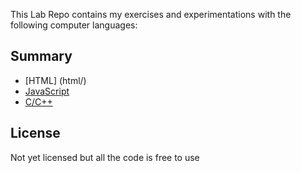 This Lab Repo contains my exercises and experimentations with the following computer languages:

## Summary 

- [HTML] (html/)
- [JavaScript](javascript/)
- [C/C++](c/)

## License

Not yet licensed but all the code is free to use